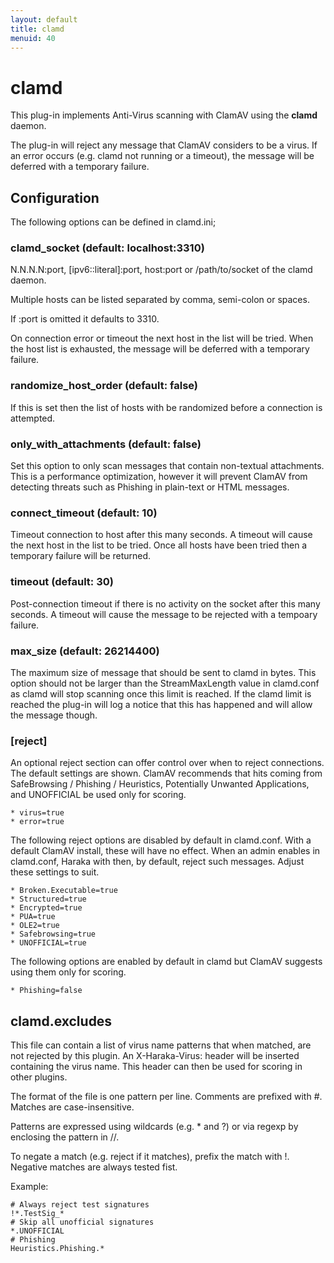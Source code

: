 ```yaml
---
layout: default
title: clamd
menuid: 40
---
```

clamd
=====

This plug-in implements Anti-Virus scanning with ClamAV using the **clamd**
daemon.

The plug-in will reject any message that ClamAV considers to be a virus.
If an error occurs (e.g. clamd not running or a timeout), the
message will be deferred with a temporary failure.

## Configuration

The following options can be defined in clamd.ini;

### clamd\_socket (default: localhost:3310)

  N.N.N.N:port, [ipv6::literal]:port, host:port or /path/to/socket of
  the clamd daemon.

  Multiple hosts can be listed separated by comma, semi-colon or spaces.

  If :port is omitted it defaults to 3310.

  On connection error or timeout the next host in the list will be tried.
  When the host list is exhausted, the message will be deferred with
  a temporary failure.


### randomize\_host\_order (default: false)

  If this is set then the list of hosts with be randomized before a
  connection is attempted.


### only\_with\_attachments                         (default: false)

  Set this option to only scan messages that contain non-textual
  attachments.  This is a performance optimization, however it will
  prevent ClamAV from detecting threats such as Phishing in plain-text
  or HTML messages.


### connect\_timeout                               (default: 10)

  Timeout connection to host after this many seconds.  A timeout will
  cause the next host in the list to be tried.  Once all hosts have
  been tried then a temporary failure will be returned.


### timeout                                       (default: 30)

  Post-connection timeout if there is no activity on the socket after
  this many seconds.  A timeout will cause the message to be rejected
  with a tempoary failure.


### max\_size                                      (default: 26214400)

  The maximum size of message that should be sent to clamd in bytes.
  This option should not be larger than the StreamMaxLength value in
  clamd.conf as clamd will stop scanning once this limit is reached.
  If the clamd limit is reached the plug-in will log a notice that
  this has happened and will allow the message though.

### [reject]

An optional reject section can offer control over when to reject connections.
The default settings are shown. ClamAV recommends that hits coming from 
SafeBrowsing / Phishing / Heuristics, Potentially Unwanted Applications, and
UNOFFICIAL be used only for scoring.

    * virus=true
    * error=true

The following reject options are disabled by default in clamd.conf. With a
default ClamAV install, these will have no effect. When an admin enables in
clamd.conf, Haraka with then, by default, reject such messages. Adjust these
settings to suit.

    * Broken.Executable=true
    * Structured=true
    * Encrypted=true
    * PUA=true
    * OLE2=true
    * Safebrowsing=true
    * UNOFFICIAL=true

The following options are enabled by default in clamd but ClamAV suggests
using them only for scoring.

    * Phishing=false

## clamd.excludes

  This file can contain a list of virus name patterns that when matched, are
  not rejected by this plugin. An X-Haraka-Virus: header will be inserted
  containing the virus name. This header can then be used for scoring
  in other plugins.

  The format of the file is one pattern per line. Comments are prefixed
  with #. Matches are case-insensitive.

  Patterns are expressed using wildcards (e.g. * and ?) or
  via regexp by enclosing the pattern in //.

  To negate a match (e.g. reject if it matches), prefix the match with !.
  Negative matches are always tested fist.

  Example:

`````
# Always reject test signatures
!*.TestSig_*
# Skip all unofficial signatures
*.UNOFFICIAL
# Phishing
Heuristics.Phishing.*
`````


